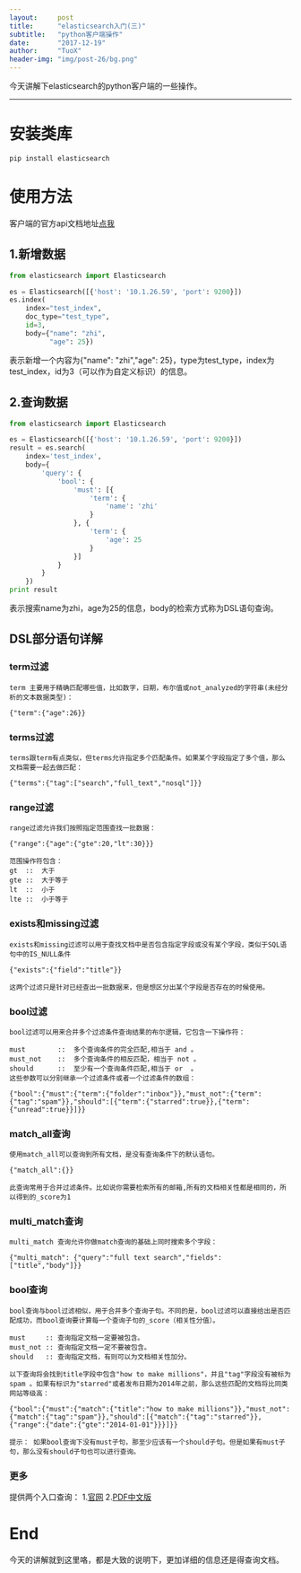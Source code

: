 ```yaml
---
layout:     post
title:      "elasticsearch入门(三)"
subtitle:   "python客户端操作"
date:       "2017-12-19"
author:     "TuoX"
header-img: "img/post-26/bg.png"
---
```


今天讲解下elasticsearch的python客户端的一些操作。

***

# 安装类库

    pip install elasticsearch

# 使用方法

客户端的官方api文档地址[点我](https://elasticsearch-py.readthedocs.io/en/master/api.html)

## 1.新增数据

```python
from elasticsearch import Elasticsearch

es = Elasticsearch([{'host': '10.1.26.59', 'port': 9200}])
es.index(
    index="test_index",
    doc_type="test_type",
    id=3,
    body={"name": "zhi",
          "age": 25})
```

表示新增一个内容为{"name": "zhi","age": 25}，type为test_type，index为test_index，id为3（可以作为自定义标识）的信息。

## 2.查询数据

```python
from elasticsearch import Elasticsearch

es = Elasticsearch([{'host': '10.1.26.59', 'port': 9200}])
result = es.search(
    index='test_index',
    body={
        'query': {
            'bool': {
                'must': [{
                    'term': {
                        'name': 'zhi'
                    }
                }, {
                    'term': {
                        'age': 25
                    }
                }]
            }
        }
    })
print result
```
表示搜索name为zhi，age为25的信息，body的检索方式称为DSL语句查询。

## DSL部分语句详解

### term过滤

    term 主要用于精确匹配哪些值，比如数字，日期，布尔值或not_analyzed的字符串(未经分析的文本数据类型)：

    {"term":{"age":26}}

### terms过滤
	
    terms跟term有点类似，但terms允许指定多个匹配条件。如果某个字段指定了多个值，那么文档需要一起去做匹配：

    {"terms":{"tag":["search","full_text","nosql"]}}
	
### range过滤

    range过滤允许我们按照指定范围查找一批数据：

    {"range":{"age":{"gte":20,"lt":30}}}

    范围操作符包含：
	gt	::	大于
	gte	::	大于等于
	lt	::	小于
	lte	::	小于等于

### exists和missing过滤

    exists和missing过滤可以用于查找文档中是否包含指定字段或没有某个字段，类似于SQL语句中的IS_NULL条件

    {"exists":{"field":"title"}}

    这两个过滤只是针对已经查出一批数据来，但是想区分出某个字段是否存在的时候使用。

### bool过滤

    bool过滤可以用来合并多个过滤条件查询结果的布尔逻辑，它包含一下操作符：

    must		::	多个查询条件的完全匹配,相当于	and	。
	must_not	::	多个查询条件的相反匹配，相当于	not	。
	should		::	至少有一个查询条件匹配,相当于	or	。
    这些参数可以分别继承一个过滤条件或者一个过滤条件的数组：

    {"bool":{"must":{"term":{"folder":"inbox"}},"must_not":{"term":{"tag":"spam"}},"should":[{"term":{"starred":true}},{"term":{"unread":true}}]}}

### match_all查询

    使用match_all可以查询到所有文档，是没有查询条件下的默认语句。

    {"match_all":{}}

    此查询常用于合并过滤条件。比如说你需要检索所有的邮箱,所有的文档相关性都是相同的，所以得到的_score为1
	
### multi_match查询

    multi_match	查询允许你做match查询的基础上同时搜索多个字段：

    {"multi_match":	{"query":"full text	search","fields":["title","body"]}}
	
### bool查询

    bool查询与bool过滤相似，用于合并多个查询子句。不同的是，bool过滤可以直接给出是否匹配成功，而bool查询要计算每一个查询子句的_score（相关性分值）。

    must	 ::	查询指定文档一定要被包含。
	must_not ::	查询指定文档一定不要被包含。
	should	 ::	查询指定文档，有则可以为文档相关性加分。

    以下查询将会找到title字段中包含"how to make millions"，并且"tag"字段没有被标为spam	。如果有标识为"starred"或者发布日期为2014年之前，那么这些匹配的文档将比同类网站等级高：

    {"bool":{"must":{"match":{"title":"how to make millions"}},"must_not":{"match":{"tag":"spam"}},"should":[{"match":{"tag":"starred"}},{"range":{"date":{"gte":"2014-01-01"}}}]}}

    提示：	如果bool查询下没有must子句，那至少应该有一个should子句。但是如果有must子句，那么没有should子句也可以进行查询。
	
### 更多

提供两个入口查询：
1.[官网](https://www.elastic.co/guide/en/elasticsearch/reference/current/query-dsl.html)
2.[PDF中文版](/file/elasticsearch.pdf)

# End

今天的讲解就到这里咯，都是大致的说明下，更加详细的信息还是得查询文档。